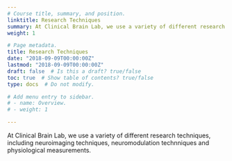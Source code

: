 ```yaml
---
# Course title, summary, and position.
linktitle: Research Techniques
summary: At Clinical Brain Lab, we use a variety of different research techniques, including neuroimaging, neuromodulation technniques and physiological measurements.
weight: 1

# Page metadata.
title: Research Techniques
date: "2018-09-09T00:00:00Z"
lastmod: "2018-09-09T00:00:00Z"
draft: false  # Is this a draft? true/false
toc: true  # Show table of contents? true/false
type: docs  # Do not modify.

# Add menu entry to sidebar.
# - name: Overview.
# - weight: 1

---
```


At Clinical Brain Lab, we use a variety of different research techniques, including neuroimaging techniques, neuromodulation technniques and physiological measurements.